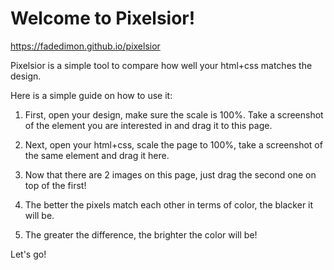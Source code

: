 # Welcome to Pixelsior!

https://fadedimon.github.io/pixelsior

Pixelsior is a simple tool to compare how well your html+css matches the design.

Here is a simple guide on how to use it:

1. First, open your design, make sure the scale is 100%. Take a screenshot of
   the element you are interested in and drag it to this page.

2. Next, open your html+css, scale the page to 100%, take a screenshot of the
   same element and drag it here.

3. Now that there are 2 images on this page, just drag the second one on top of
   the first!

4. The better the pixels match each other in terms of color, the blacker it will
   be.

5. The greater the difference, the brighter the color will be!

Let's go!
